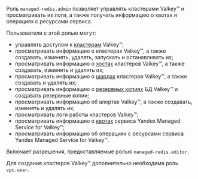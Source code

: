 Роль `managed-redis.admin` позволяет управлять кластерами Valkey™ и просматривать их логи, а также получать информацию о квотах и операциях с ресурсами сервиса.

Пользователи с этой ролью могут:
* управлять доступом к [кластерам](../../managed-redis/concepts/index.md) Valkey™;
* просматривать информацию о кластерах Valkey™, а также создавать, изменять, удалять, запускать и останавливать их;
* просматривать информацию о [хостах](../../managed-redis/concepts/instance-types.md) кластеров Valkey™, а также создавать, изменять и удалять их;
* просматривать информацию о [шардах](../../managed-redis/concepts/sharding.md) кластеров Valkey™, а также создавать и удалять их;
* просматривать информацию о [резервных копиях](../../managed-redis/concepts/backup.md) БД Valkey™ и создавать резервные копии;
* просматривать информацию об алертах Valkey™, а также создавать, изменять и удалять их;
* просматривать логи работы кластеров Valkey™;
* просматривать информацию о [квотах](../../managed-redis/concepts/limits.md#mrd-quotas) сервиса Yandex Managed Service for Valkey™;
* просматривать информацию об операциях с ресурсами сервиса Yandex Managed Service for Valkey™.

Включает разрешения, предоставляемые ролью `managed-redis.editor`.

Для создания кластеров Valkey™ дополнительно необходима роль `vpc.user`.